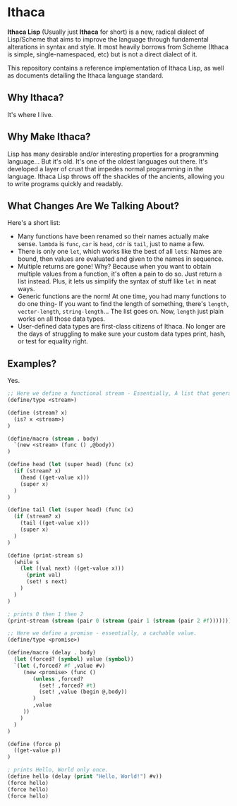 # Ithaca
**Ithaca Lisp** (Usually just **Ithaca** for short) is a new, radical dialect of Lisp/Scheme that aims to improve the language through fundamental alterations in syntax and style. It most heavily borrows from Scheme (Ithaca is simple, single-namespaced, etc) but is not a direct dialect of it.

This repository contains a reference implementation of Ithaca Lisp, as well as documents detailing the Ithaca language standard.

## Why Ithaca?

It's where I live.

## Why Make Ithaca?

Lisp has many desirable and/or interesting properties for a programming language... But it's old. It's one of the oldest languages out there. It's developed a layer of crust that impedes normal programming in the language. Ithaca Lisp throws off the shackles of the ancients, allowing you to write programs quickly and readably.

## What Changes Are We Talking About?

Here's a short list:
* Many functions have been renamed so their names actually make sense. `lambda` is `func`, `car` is `head`, `cdr` is `tail`, just to name a few.
* There is only one `let`, which works like the best of all `let`s: Names are bound, then values are evaluated and given to the names in sequence.
* Multiple returns are gone! Why? Because when you want to obtain multiple values from a function, it's often a pain to do so. Just return a list instead. Plus, it lets us simplify the syntax of stuff like `let` in neat ways.
* Generic functions are the norm! At one time, you had many functions to do one thing- If you want to find the length of something, there's `length`, `vector-length`, `string-length`... The list goes on. Now, `length` just plain works on all those data types.
* User-defined data types are first-class citizens of Ithaca. No longer are the days of struggling to make sure your custom data types print, hash, or test for equality right.

## Examples?

Yes.

```lisp
;; Here we define a functional stream - Essentially, A list that generates values on command.
(define/type <stream>)

(define (stream? x)
  (is? x <stream>)
)

(define/macro (stream . body)
  `(new <stream> (func () ,@body))
)

(define head (let (super head) (func (x)
  (if (stream? x)
    (head ((get-value x)))
    (super x)
  )
)

(define tail (let (super head) (func (x)
  (if (stream? x)
    (tail ((get-value x)))
    (super x)
  )
)

(define (print-stream s)
  (while s
    (let ((val next) ((get-value x)))
      (print val)
      (set! s next)
    )
  )
)

; prints 0 then 1 then 2
(print-stream (stream (pair 0 (stream (pair 1 (stream (pair 2 #f)))))))

;; Here we define a promise - essentially, a cachable value.
(define/type <promise>)

(define/macro (delay . body)
  (let (forced? (symbol) value (symbol))
  `(let (,forced? #f ,value #v)
     (new <promise> (func ()
        (unless ,forced?
          (set! ,forced? #t)
          (set! ,value (begin @,body))
        )
        ,value
     ))
    )
  )
)

(define (force p)
  ((get-value p))
)

; prints Hello, World only once.
(define hello (delay (print "Hello, World!") #v))
(force hello)
(force hello)
(force hello)
```

